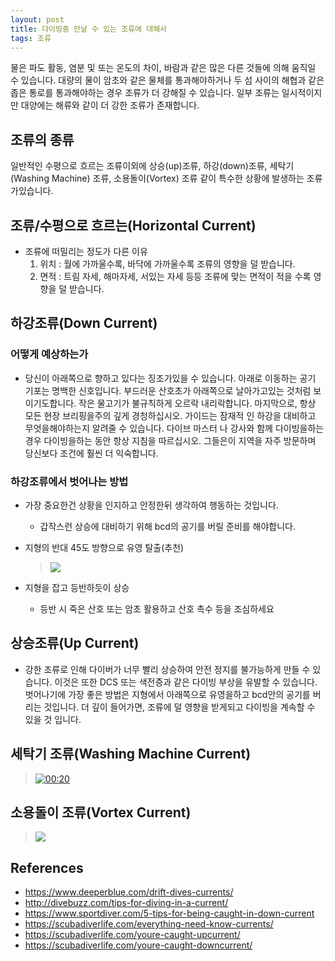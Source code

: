 ```yaml
---
layout: post
title: 다이빙중 만날 수 있는 조류에 대해서
tags: 조류
---
```

물은 파도 활동, 염분 및 또는 온도의 차이, 바람과 같은 많은 다른 것들에 의해 움직일 수 있습니다.
대량의 물이 암초와 같은 물체를 통과해야하거나 두 섬 사이의 해협과 같은 좁은 통로를 통과해야하는 경우 조류가 더 강해질 수 있습니다.
일부 조류는 일시적이지만 대양에는 해류와 같이 더 강한 조류가 존재합니다.

## 조류의 종류
일반적인 수평으로 흐르는 조류이외에 상승(up)조류, 하강(down)조류, 세탁기(Washing Machine) 조류, 소용돌이(Vortex) 조류 같이 특수한 상황에 발생하는 조류가있습니다.

## 조류/수평으로 흐르는(Horizontal Current)
* 조류에 떠밀리는 정도가 다른 이유
    1. 위치 : 월에 가까울수록, 바닥에 가까울수록 조류의 영향을 덜 받습니다.
    2. 면적 : 트림 자세, 해마자세, 서있는 자세 등등 조류에 맞는 면적이 적을 수록 영향을 덜 받습니다.

## 하강조류(Down Current)
### 어떻게 예상하는가
* 당신이 아래쪽으로 향하고 있다는 징조가있을 수 있습니다. 아래로 이동하는 공기 기포는 명백한 신호입니다. 부드러운 산호초가 아래쪽으로 날아가고있는 것처럼 보이기도합니다. 작은 물고기가 불규칙하게 오르락 내리락합니다.
마지막으로, 항상 모든 현장 브리핑을주의 깊게 경청하십시오. 가이드는 잠재적 인 하강을 대비하고 무엇을해야하는지 알려줄 수 있습니다. 다이브 마스터 나 강사와 함께 다이빙을하는 경우 다이빙을하는 동안 항상 지침을 따르십시오. 그들은이 지역을 자주 방문하며 당신보다 조건에 훨씬 더 익숙합니다.

### 하강조류에서 벗어나는 방법
* 가장 중요한건 상황을 인지하고 안정한뒤 생각하여 행동하는 것입니다.
    * 갑작스런 상승에 대비하기 위해 bcd의 공기를 버릴 준비를 해야합니다.
* 지형의 반대 45도 방향으로 유영 탈출(추천)
    > [![](https://img.youtube.com/vi/DV_twwUEmZs/0.jpg)](https://www.youtube.com/watch?v=DV_twwUEmZs)
 
* 지형을 잡고 등반하듯이 상승
    * 등반 시 죽은 산호 또는 암초 활용하고 산호 촉수 등을 조심하세요

## 상승조류(Up Current)
* 강한 조류로 인해 다이버가 너무 빨리 상승하여 안전 정지를 불가능하게 만들 수 있습니다. 이것은 또한 DCS 또는 색전증과 같은 다이빙 부상을 유발할 수 있습니다.
벗어나기에 가장 좋은 방법은 지형에서 아래쪽으로 유영을하고 bcd안의 공기를 버리는 것입니다. 더 깊이 들어가면, 조류에 덜 영향을 받게되고 다이빙을 계속할 수 있을 것 입니다.

## 세탁기 조류(Washing Machine Current)
>[![00:20](https://img.youtube.com/vi/fkkY8KKuIxg/0.jpg)](https://www.youtube.com/watch?v=fkkY8KKuIxg)

## 소용돌이 조류(Vortex Current)
> [![](https://img.youtube.com/vi/jX7z5A8HPQs/0.jpg)](https://www.youtube.com/watch?v=jX7z5A8HPQs)

## References
* https://www.deeperblue.com/drift-dives-currents/
* http://divebuzz.com/tips-for-diving-in-a-current/
* https://www.sportdiver.com/5-tips-for-being-caught-in-down-current
* https://scubadiverlife.com/everything-need-know-currents/
* https://scubadiverlife.com/youre-caught-upcurrent/
* https://scubadiverlife.com/youre-caught-downcurrent/